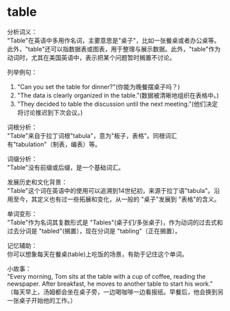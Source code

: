 # table

分析词义：  
"Table"在英语中多用作名词，主要意思是"桌子"，比如一张餐桌或者办公桌等。此外，"table"还可以指数据表或图表，用于整理与展示数据。此外，"table"作为动词时，尤其在美国英语中，表示把某个问题暂时搁置不讨论。

  

列举例句：

  

1.  "Can you set the table for dinner?"(你能为晚餐摆桌子吗？)
2.  "The data is clearly organized in the table."(数据被清晰地组织在表格中。)
3.  "They decided to table the discussion until the next meeting."(他们决定将讨论推迟到下次会议。)

  

词根分析：  
"Table"来自于拉丁词根"tabula"，意为"板子，表格"。同根词汇有"tabulation"（制表，编表）等。

  

词缀分析：  
"Table"没有前缀或后缀，是一个基础词汇。

  

发展历史和文化背景：  
"Table"这个词在英语中的使用可以追溯到14世纪初，来源于拉丁语"tabula"。沿用至今，其定义也有过一些拓展和变化，从一般的 "桌子"发展到 "表格"的含义。

  

单词变形：  
"Table"作为名词其复数形式是 "Tables"(桌子们/多张桌子)，作为动词的过去式和过去分词是 "tabled"(搁置），现在分词是 "tabling"（正在搁置）。

  

记忆辅助：  
你可以想象每天在餐桌(table)上吃饭的场景，有助于记住这个单词。

  

小故事：  
"Every morning, Tom sits at the table with a cup of coffee, reading the newspaper. After breakfast, he moves to another table to start his work."  
（每天早上，汤姆都会坐在桌子旁，一边喝咖啡一边看报纸。早餐后，他会换到另一张桌子开始他的工作。）
